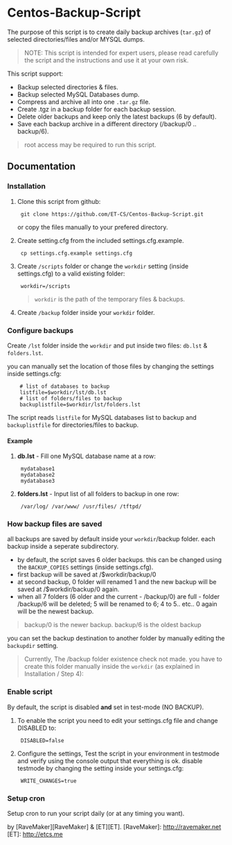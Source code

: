 Centos-Backup-Script
====================

The purpose of this script is to create daily backup archives (`tar.gz`) of selected directories/files and/or MYSQL dumps.

> NOTE: This script is intended for expert users, 
please read carefully the script and the instructions and use it at your own risk.

This script support:

* Backup selected directories & files.
* Backup selected MySQL Databases dump.
* Compress and archive all into one `.tar.gz` file.
* Create .tgz in a backup folder for each backup session.
* Delete older backups and keep only the latest backups (6 by default).
* Save each backup archive in a different directory (/backup/0 .. backup/6).

> root access may be required to run this script.

Documentation
-------------

### Installation

1. Clone this script from github:

	    git clone https://github.com/ET-CS/Centos-Backup-Script.git

	or copy the files manually to your prefered directory.

2. Create setting.cfg from the included settings.cfg.example.

	    cp settings.cfg.example settings.cfg

3. Create `/scripts` folder or change the `workdir` setting (inside settings.cfg) to a valid existing folder:

		workdir=/scripts

	> `workdir` is the path of the temporary files & backups.

4. Create `/backup` folder inside your `workdir` folder. 

### Configure backups
Create `/lst` folder inside the `workdir` and put inside two files: `db.lst` & `folders.lst`.

you can manually set the location of those files by changing the settings inside settings.cfg:
		
		# list of databases to backup		
		listfile=$workdir/lst/db.lst
		# list of folders/files to backup
		backuplistfile=$workdir/lst/folders.lst

The script reads `listfile` for MySQL databases list to backup and `backuplistfile` for directories/files to backup.

#### Example

1. **db.lst** - Fill one MySQL database name at a row:

		mydatabase1
		mydatabase2
		mydatabase3

2. **folders.lst** - Input list of all folders to backup in one row:

		/var/log/ /var/www/ /usr/files/ /tftpd/

### How backup files are saved
all backups are saved by default inside your `workdir`/backup folder. each backup inside a seperate subdirectory.

* by default, the script saves 6 older backups. this can be changed using the `BACKUP_COPIES` settings (inside settings.cfg).
* first backup will be saved at /$workdir/backup/0
* at second backup, 0 folder will renamed 1 and the new backup will be saved at /$workdir/backup/0 again.
* when all 7 folders (6 older and the current - /backup/0) are full - folder /backup/6 will be deleted; 5 will be renamed to 6; 4 to 5.. etc.. 0 again will be the newest backup.

> backup/0 is the newer backup. backup/6 is the oldest backup  

you can set the backup destination to another folder by manually editing the `backupdir` setting. 

> Currently, 	The /backup folder existence check not made. you have to create this folder manually inside the `workdir` (as explained in Installation / Step 4):

### Enable script
By default, the script is disabled **and** set in test-mode (NO BACKUP). 

1. To enable the script you need to edit your settings.cfg file and change DISABLED to:

		DISABLED=false

2. Configure the settings, Test the script in your environment in testmode and verify using the console output that everything is ok. disable testmode by changing the setting inside your settings.cfg:
 
		WRITE_CHANGES=true

### Setup cron
Setup cron to run your script daily (or at any timing you want).


by [RaveMaker][RaveMaker] & [ET][ET].
[RaveMaker]: http://ravemaker.net
[ET]: http://etcs.me
